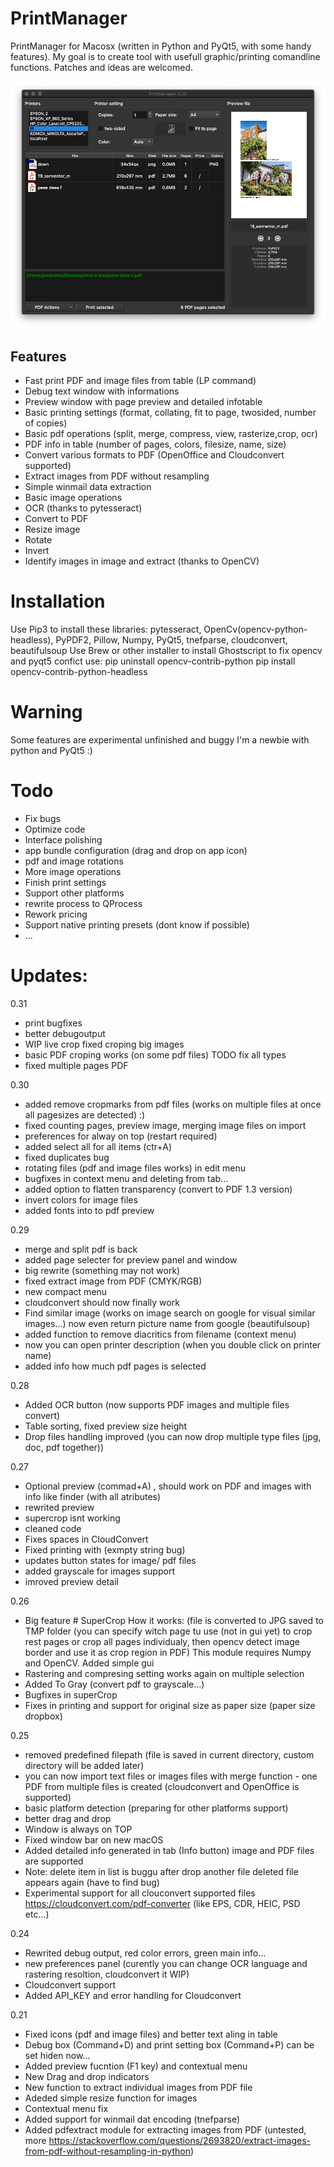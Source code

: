 # PrintManager
PrintManager for Macosx (written in Python and PyQt5, with some handy features).  My goal is to create tool with usefull graphic/printing comandline functions. Patches and ideas are welcomed.

![alt text](https://raw.githubusercontent.com/devrosx/PrintManager/master/wiki/screenshot.png)

## Features
- Fast print PDF and image files from table (LP command)
- Debug text window with informations
- Preview window with page preview and detailed infotable
- Basic printing settings (format, collating, fit to page, twosided, number of copies)
- Basic pdf operations (split, merge, compress, view, rasterize,crop, ocr)
- PDF info in table (number of pages, colors, filesize, name, size)
- Convert various formats to PDF (OpenOffice and Cloudconvert supported)
- Extract images from PDF without resampling
- Simple winmail data extraction
- Basic image operations
 - OCR (thanks to pytesseract)
 - Convert to PDF
 - Resize image
 - Rotate
 - Invert
 - Identify images in image and extract (thanks to OpenCV)

# Installation
Use Pip3 to install these libraries: pytesseract, OpenCv(opencv-python-headless), PyPDF2, Pillow, Numpy, PyQt5, tnefparse, cloudconvert, beautifulsoup
Use Brew or other installer to install Ghostscript
to fix opencv and pyqt5 confict use:
pip uninstall opencv-contrib-python
pip install opencv-contrib-python-headless

 # Warning
Some features are experimental unfinished and buggy
I'm a newbie with python and PyQt5 :)

 # Todo
- Fix bugs
- Optimize code
- Interface polishing
- app bundle configuration (drag and drop on app icon)
- pdf and image rotations
- More image operations
- Finish print settings
- Support other platforms
- rewrite process to QProcess
- Rework pricing
- Support native printing presets (dont know if possible)
- ...

# Updates:
0.31
- print bugfixes
- better debugoutput
- WIP live crop  fixed croping big images 
- basic PDF croping works (on some pdf files) TODO fix all types
- fixed multiple pages PDF 

0.30
- added remove cropmarks from pdf files (works on multiple files at once all pagesizes are detected) :)
- fixed counting pages, preview image, merging image files on import
- preferences for alway on top (restart required)
- added select all for all items (ctr+A)
- fixed duplicates bug
- rotating files (pdf and image files works) in edit menu
- bugfixes in context menu and deleting from tab...
- added option to flatten transparency (convert to PDF 1.3 version)
- invert colors for image files
- added fonts into to pdf preview

0.29
- merge and split pdf is back
- added page selecter for preview panel and window
- big rewrite (something may not work)
- fixed extract image from PDF (CMYK/RGB)
- new compact menu
- cloudconvert should now finally work
- Find similar image (works on image search on google for visual similar images...) now even return picture name from google (beautifulsoup)
- added function to remove diacritics from filename (context menu)
- now you can open printer description (when you double click on printer name)
- added info how much pdf pages is selected

0.28
- Added OCR button (now supports PDF images and multiple files convert)
- Table sorting, fixed preview size height
- Drop files handling improved (you can now  drop multiple type files (jpg, doc, pdf together))

0.27
- Optional preview (commad+A) , should work on PDF and images with info like finder (with all atributes)
- rewrited preview
- supercrop isnt working
- cleaned code
- Fixes spaces in CloudConvert
- Fixed printing with (exmpty string bug)
- updates button states for image/ pdf files
- added grayscale for images support
- imroved preview detail

0.26
- Big feature # SuperCrop
  How it works: (file is converted to JPG saved to TMP folder (you can specify witch page tu use (not in gui yet) to crop rest pages or crop all pages individualy, then opencv detect image border and use it as crop region in PDF)
  This module requires Numpy and OpenCV. Added simple gui
- Rastering and compresing setting works again on multiple selection
- Added To Gray (convert pdf to grayscale...)
- Bugfixes in superCrop
- Fixes in printing and support for original size as paper size (paper size dropbox)

0.25
- removed predefined filepath (file is saved in current directory, custom directory will be added later)
- you can now import text files or images files with merge function - one PDF from multiple files is created (cloudconvert and OpenOffice is supported)
- basic platform detection (preparing for other platforms support)
- better drag and drop
- Window is always on TOP
- Fixed window bar on new macOS
- Added detailed info generated in tab (Info button) image and PDF files are supported
- Note: delete item in list is buggu after drop another file deleted file appears again (have to find bug)
- Experimental support for all clouconvert supported files https://cloudconvert.com/pdf-converter (like EPS, CDR, HEIC, PSD etc...)

0.24
- Rewrited debug output, red color errors, green main info...
- new preferences panel (curently you can change OCR language and rastering resoltion, cloudconvert it WIP)
- Cloudconvert support
- Added API_KEY and error handling for Cloudconvert


0.21
- Fixed icons (pdf and image files) and better text aling in table
- Debug box (Command+D) and print setting box (Command+P) can be set hiden now...
- Added preview fucntion (F1 key) and contextual menu
- New Drag and drop indicators
- New function to extract individual images from PDF file
- Adeded simple resize function for images
- Contextual menu fix
- Added support for winmail dat encoding (tnefparse)
- Added pdfextract module for extracting images from PDF (untested, more https://stackoverflow.com/questions/2693820/extract-images-from-pdf-without-resampling-in-python)


